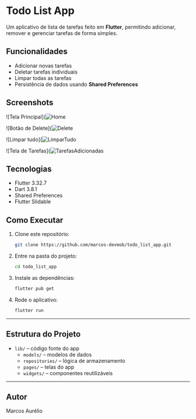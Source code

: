 # Todo List App

Um aplicativo de lista de tarefas feito em **Flutter**, permitindo adicionar, remover e gerenciar tarefas de forma simples.

## Funcionalidades

- Adicionar novas tarefas
- Deletar tarefas individuais
- Limpar todas as tarefas
- Persistência de dados usando **Shared Preferences**

## Screenshots

![Tela Principal](![Home](https://github.com/user-attachments/assets/d7dea54f-874d-45f0-9d53-be268faf1c43)

![Botão de Delete](![Delete](https://github.com/user-attachments/assets/62652873-29f9-4000-bb6e-8e8abcd97ea0)

![Limpar tudo](![LimparTudo](https://github.com/user-attachments/assets/7c14864b-4216-4aea-a351-08c62a38a547)

![Tela de Tarefas](![TarefasAdicionadas](https://github.com/user-attachments/assets/af8e4549-9549-46c7-a01b-f2b6ee7a3d5a)



## Tecnologias

- Flutter 3.32.7
- Dart 3.8.1
- Shared Preferences
- Flutter Slidable

## Como Executar

1. Clone este repositório:
   ```bash
   git clone https://github.com/marcos-devmob/todo_list_app.git
   ```
2. Entre na pasta do projeto:
   ```bash
   cd todo_list_app
   ```
3. Instale as dependências:
   ```bash
   flutter pub get
   ```
4. Rode o aplicativo:
   ```bash
   flutter run
   ```

---

## Estrutura do Projeto

- `lib/` – código fonte do app
  - `models/` – modelos de dados
  - `repositories/` – lógica de armazenamento
  - `pages/` – telas do app
  - `widgets/` – componentes reutilizáveis

---

## Autor

Marcos Aurélio
